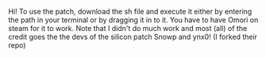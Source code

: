 Hi! To use the patch, download the sh file and execute it either by entering the path in your terminal or by dragging it in to it. 
You have to have Omori on steam for it to work.
Note that I didn't do much work and most (all) of the credit goes the the devs of the silicon patch Snowp and ynx0! (I forked their repo)
